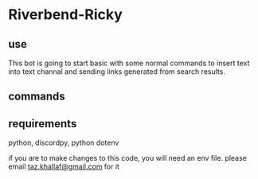 # Riverbend-Ricky

## use

This bot is going to start basic with some normal commands to insert text into
text channal and sending links generated from search results.

## commands

## requirements

python, discordpy, python dotenv

if you are to make changes to this code, you will need an env file.
please email taz.khallaf@gmail.com for it
